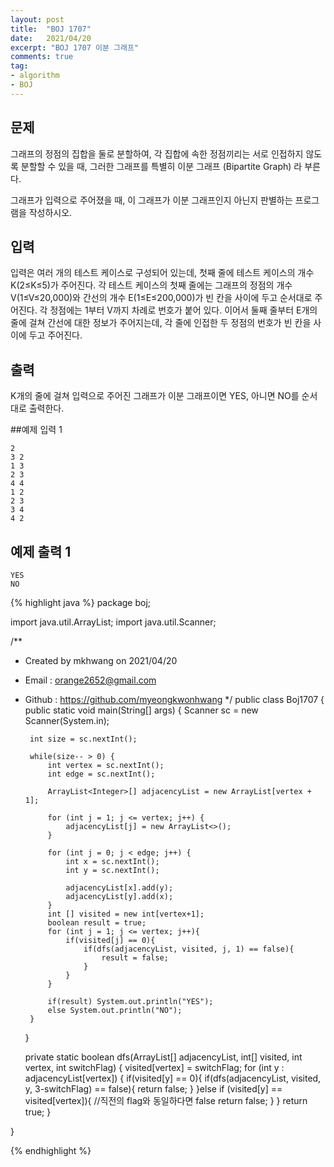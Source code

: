 ```yaml
---
layout: post 
title:  "BOJ 1707"
date:   2021/04/20 
excerpt: "BOJ 1707 이분 그래프"
comments: true 
tag:
- algorithm
- BOJ
---
```


## 문제
그래프의 정점의 집합을 둘로 분할하여, 각 집합에 속한 정점끼리는 서로 인접하지 않도록 분할할 수 있을 때, 그러한 그래프를 특별히 이분 그래프 (Bipartite Graph) 라 부른다.

그래프가 입력으로 주어졌을 때, 이 그래프가 이분 그래프인지 아닌지 판별하는 프로그램을 작성하시오.

## 입력
입력은 여러 개의 테스트 케이스로 구성되어 있는데, 첫째 줄에 테스트 케이스의 개수 K(2≤K≤5)가 주어진다. 각 테스트 케이스의 첫째 줄에는 그래프의 정점의 개수 V(1≤V≤20,000)와 간선의 개수 E(1≤E≤200,000)가 빈 칸을 사이에 두고 순서대로 주어진다. 각 정점에는 1부터 V까지 차례로 번호가 붙어 있다. 이어서 둘째 줄부터 E개의 줄에 걸쳐 간선에 대한 정보가 주어지는데, 각 줄에 인접한 두 정점의 번호가 빈 칸을 사이에 두고 주어진다.

## 출력
K개의 줄에 걸쳐 입력으로 주어진 그래프가 이분 그래프이면 YES, 아니면 NO를 순서대로 출력한다.

##예제 입력 1
~~~
2
3 2
1 3
2 3
4 4
1 2
2 3
3 4
4 2
~~~

## 예제 출력 1
~~~
YES
NO
~~~

{% highlight java %}
package boj;

import java.util.ArrayList;
import java.util.Scanner;

/**
 * Created by mkhwang on 2021/04/20
 * Email : orange2652@gmail.com
 * Github : https://github.com/myeongkwonhwang
 */
public class Boj1707 {
    public static void main(String[] args) {
        Scanner sc = new Scanner(System.in);

        int size = sc.nextInt();

        while(size-- > 0) {
            int vertex = sc.nextInt();
            int edge = sc.nextInt();

            ArrayList<Integer>[] adjacencyList = new ArrayList[vertex + 1];

            for (int j = 1; j <= vertex; j++) {
                adjacencyList[j] = new ArrayList<>();
            }

            for (int j = 0; j < edge; j++) {
                int x = sc.nextInt();
                int y = sc.nextInt();

                adjacencyList[x].add(y);
                adjacencyList[y].add(x);
            }
            int [] visited = new int[vertex+1];
            boolean result = true;
            for (int j = 1; j <= vertex; j++){
                if(visited[j] == 0){
                    if(dfs(adjacencyList, visited, j, 1) == false){
                        result = false;
                    }
                }
            }

            if(result) System.out.println("YES");
            else System.out.println("NO");
        }
    }

    private static boolean dfs(ArrayList<Integer>[] adjacencyList, int[] visited, int vertex, int switchFlag) {
        visited[vertex] = switchFlag;
        for (int y : adjacencyList[vertex]) {
            if(visited[y] == 0){
                if(dfs(adjacencyList, visited, y, 3-switchFlag) == false){
                    return false;
                }
            }else if (visited[y] == visited[vertex]){ //직전의 flag와 동일하다면 false
                return false;
            }
        }
        return true;
    }

}

{% endhighlight %} 
